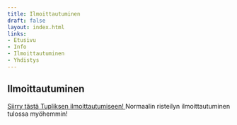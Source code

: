 ```yaml
---
title: Ilmoittautuminen
draft: false
layout: index.html
links:
- Etusivu
- Info
- Ilmoittautuminen
- Yhdistys
---
```


## Ilmoittautuminen

<span class="enroll-link__container">
<a target="_blank" href="https://www.lyyti.in/Luonnontieteilijoiden_Jouluristeily_2017_9991">
  Siirry tästä Tupliksen ilmoittautumiseen!
</a>
<span>Normaalin risteilyn ilmoittautuminen tulossa myöhemmin!</span>
</span>
